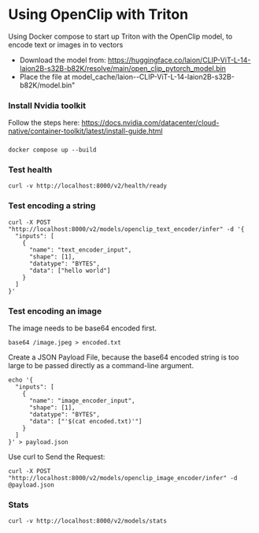 # Using OpenClip with Triton

Using Docker compose to start up Triton with the OpenClip model, to encode text or images in to vectors

* Download the model from: https://huggingface.co/laion/CLIP-ViT-L-14-laion2B-s32B-b82K/resolve/main/open_clip_pytorch_model.bin
* Place the file at model_cache/laion--CLIP-ViT-L-14-laion2B-s32B-b82K/model.bin"

### Install Nvidia toolkit

Follow the steps here: https://docs.nvidia.com/datacenter/cloud-native/container-toolkit/latest/install-guide.html

###

```
docker compose up --build
```


### Test health

```
curl -v http://localhost:8000/v2/health/ready
```

### Test encoding a string

```
curl -X POST "http://localhost:8000/v2/models/openclip_text_encoder/infer" -d '{
  "inputs": [
    {
      "name": "text_encoder_input",
      "shape": [1],
      "datatype": "BYTES",
      "data": ["hello world"]
    }
  ]
}'
```

### Test encoding an image

The image needs to be base64 encoded first.

```
base64 /image.jpeg > encoded.txt
```

Create a JSON Payload File, because the base64 encoded string is too large to be passed directly as a command-line argument.

```
echo '{
  "inputs": [
    {
      "name": "image_encoder_input",
      "shape": [1],
      "datatype": "BYTES",
      "data": ["'$(cat encoded.txt)'"]
    }
  ]
}' > payload.json
```

Use curl to Send the Request:

```
curl -X POST "http://localhost:8000/v2/models/openclip_image_encoder/infer" -d @payload.json
```

### Stats

```
curl -v http://localhost:8000/v2/models/stats
```